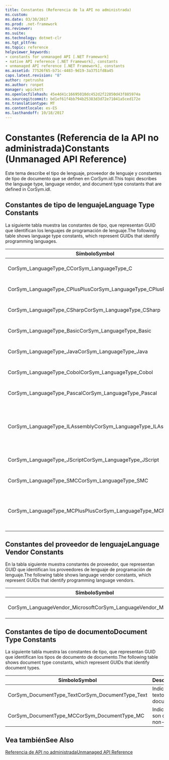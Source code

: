 ```yaml
---
title: Constantes (Referencia de la API no administrada)
ms.custom: 
ms.date: 03/30/2017
ms.prod: .net-framework
ms.reviewer: 
ms.suite: 
ms.technology: dotnet-clr
ms.tgt_pltfrm: 
ms.topic: reference
helpviewer_keywords:
- constants for unmanaged API [.NET Framework]
- native API reference [.NET Framework], constants
- unmanaged API reference [.NET Framework], constants
ms.assetid: 77526f65-b71c-4483-9d19-3a3751fd8a45
caps.latest.revision: "8"
author: rpetrusha
ms.author: ronpet
manager: wpickett
ms.openlocfilehash: 45e4d41c16695010dc452d2f22850d43f885974a
ms.sourcegitcommit: bd1ef61f4bb794b25383d3d72e71041a5ced172e
ms.translationtype: MT
ms.contentlocale: es-ES
ms.lasthandoff: 10/18/2017
---
```

# <a name="constants-unmanaged-api-reference"></a><span data-ttu-id="8d6ac-102">Constantes (Referencia de la API no administrada)</span><span class="sxs-lookup"><span data-stu-id="8d6ac-102">Constants (Unmanaged API Reference)</span></span>
<span data-ttu-id="8d6ac-103">Este tema describe el tipo de lenguaje, proveedor de lenguaje y constantes de tipo de documento que se definen en CorSym.idl.</span><span class="sxs-lookup"><span data-stu-id="8d6ac-103">This topic describes the language type, language vendor, and document type constants that are defined in CorSym.idl.</span></span>  
  
## <a name="language-type-constants"></a><span data-ttu-id="8d6ac-104">Constantes de tipo de lenguaje</span><span class="sxs-lookup"><span data-stu-id="8d6ac-104">Language Type Constants</span></span>  
 <span data-ttu-id="8d6ac-105">La siguiente tabla muestra las constantes de tipo, que representan GUID que identifican los lenguajes de programación de lenguaje.</span><span class="sxs-lookup"><span data-stu-id="8d6ac-105">The following table shows language type constants, which represent GUIDs that identify programming languages.</span></span>  
  
|<span data-ttu-id="8d6ac-106">Símbolo</span><span class="sxs-lookup"><span data-stu-id="8d6ac-106">Symbol</span></span>|<span data-ttu-id="8d6ac-107">Descripción</span><span class="sxs-lookup"><span data-stu-id="8d6ac-107">Description</span></span>|  
|------------|-----------------|  
|<span data-ttu-id="8d6ac-108">CorSym_LanguageType_C</span><span class="sxs-lookup"><span data-stu-id="8d6ac-108">CorSym_LanguageType_C</span></span>|<span data-ttu-id="8d6ac-109">Indica el lenguaje C.</span><span class="sxs-lookup"><span data-stu-id="8d6ac-109">Indicates the C language.</span></span>|  
|<span data-ttu-id="8d6ac-110">CorSym_LanguageType_CPlusPlus</span><span class="sxs-lookup"><span data-stu-id="8d6ac-110">CorSym_LanguageType_CPlusPlus</span></span>|<span data-ttu-id="8d6ac-111">Indica el lenguaje C++.</span><span class="sxs-lookup"><span data-stu-id="8d6ac-111">Indicates the C++ language.</span></span>|  
|<span data-ttu-id="8d6ac-112">CorSym_LanguageType_CSharp</span><span class="sxs-lookup"><span data-stu-id="8d6ac-112">CorSym_LanguageType_CSharp</span></span>|<span data-ttu-id="8d6ac-113">Indica el lenguaje C#.</span><span class="sxs-lookup"><span data-stu-id="8d6ac-113">Indicates the C# language.</span></span>|  
|<span data-ttu-id="8d6ac-114">CorSym_LanguageType_Basic</span><span class="sxs-lookup"><span data-stu-id="8d6ac-114">CorSym_LanguageType_Basic</span></span>|<span data-ttu-id="8d6ac-115">Indica el idioma básico.</span><span class="sxs-lookup"><span data-stu-id="8d6ac-115">Indicates the Basic language.</span></span>|  
|<span data-ttu-id="8d6ac-116">CorSym_LanguageType_Java</span><span class="sxs-lookup"><span data-stu-id="8d6ac-116">CorSym_LanguageType_Java</span></span>|<span data-ttu-id="8d6ac-117">Indica el idioma de Java.</span><span class="sxs-lookup"><span data-stu-id="8d6ac-117">Indicates the Java language.</span></span>|  
|<span data-ttu-id="8d6ac-118">CorSym_LanguageType_Cobol</span><span class="sxs-lookup"><span data-stu-id="8d6ac-118">CorSym_LanguageType_Cobol</span></span>|<span data-ttu-id="8d6ac-119">Indica el lenguaje COBOL.</span><span class="sxs-lookup"><span data-stu-id="8d6ac-119">Indicates the COBOL language.</span></span>|  
|<span data-ttu-id="8d6ac-120">CorSym_LanguageType_Pascal</span><span class="sxs-lookup"><span data-stu-id="8d6ac-120">CorSym_LanguageType_Pascal</span></span>|<span data-ttu-id="8d6ac-121">Indica el lenguaje Pascal.</span><span class="sxs-lookup"><span data-stu-id="8d6ac-121">Indicates the Pascal language.</span></span>|  
|<span data-ttu-id="8d6ac-122">CorSym_LanguageType_ILAssembly</span><span class="sxs-lookup"><span data-stu-id="8d6ac-122">CorSym_LanguageType_ILAssembly</span></span>|<span data-ttu-id="8d6ac-123">Indica el código de ensamblado de lenguaje intermedio (MSIL) de Microsoft.</span><span class="sxs-lookup"><span data-stu-id="8d6ac-123">Indicates the Microsoft intermediate language (MSIL) assembly code.</span></span>|  
|<span data-ttu-id="8d6ac-124">CorSym_LanguageType_JScript</span><span class="sxs-lookup"><span data-stu-id="8d6ac-124">CorSym_LanguageType_JScript</span></span>|<span data-ttu-id="8d6ac-125">Indica el lenguaje JScript.</span><span class="sxs-lookup"><span data-stu-id="8d6ac-125">Indicates the JScript language.</span></span>|  
|<span data-ttu-id="8d6ac-126">CorSym_LanguageType_SMC</span><span class="sxs-lookup"><span data-stu-id="8d6ac-126">CorSym_LanguageType_SMC</span></span>|<span data-ttu-id="8d6ac-127">Indica el lenguaje de SMC.</span><span class="sxs-lookup"><span data-stu-id="8d6ac-127">Indicates the SMC language.</span></span>|  
|<span data-ttu-id="8d6ac-128">CorSym_LanguageType_MCPlusPlus</span><span class="sxs-lookup"><span data-stu-id="8d6ac-128">CorSym_LanguageType_MCPlusPlus</span></span>|<span data-ttu-id="8d6ac-129">Indica el lenguaje C++ habilitado para .NET Framework.</span><span class="sxs-lookup"><span data-stu-id="8d6ac-129">Indicates the C++ language enabled for the .NET Framework.</span></span>|  
  
## <a name="language-vendor-constants"></a><span data-ttu-id="8d6ac-130">Constantes del proveedor de lenguaje</span><span class="sxs-lookup"><span data-stu-id="8d6ac-130">Language Vendor Constants</span></span>  
 <span data-ttu-id="8d6ac-131">En la tabla siguiente muestra constantes de proveedor, que representan GUID que identifican los proveedores de lenguaje de programación de lenguaje.</span><span class="sxs-lookup"><span data-stu-id="8d6ac-131">The following table shows language vendor constants, which represent GUIDs that identify programming language vendors.</span></span>  
  
|<span data-ttu-id="8d6ac-132">Símbolo</span><span class="sxs-lookup"><span data-stu-id="8d6ac-132">Symbol</span></span>|<span data-ttu-id="8d6ac-133">Descripción</span><span class="sxs-lookup"><span data-stu-id="8d6ac-133">Description</span></span>|  
|------------|-----------------|  
|<span data-ttu-id="8d6ac-134">CorSym_LanguageVendor_Microsoft</span><span class="sxs-lookup"><span data-stu-id="8d6ac-134">CorSym_LanguageVendor_Microsoft</span></span>|<span data-ttu-id="8d6ac-135">Indica que Microsoft.</span><span class="sxs-lookup"><span data-stu-id="8d6ac-135">Indicates Microsoft.</span></span>|  
  
## <a name="document-type-constants"></a><span data-ttu-id="8d6ac-136">Constantes de tipo de documento</span><span class="sxs-lookup"><span data-stu-id="8d6ac-136">Document Type Constants</span></span>  
 <span data-ttu-id="8d6ac-137">La siguiente tabla muestra las constantes de tipo, que representan GUID que identifican los tipos de documento de documento.</span><span class="sxs-lookup"><span data-stu-id="8d6ac-137">The following table shows document type constants, which represent GUIDs that identify document types.</span></span>  
  
|<span data-ttu-id="8d6ac-138">Símbolo</span><span class="sxs-lookup"><span data-stu-id="8d6ac-138">Symbol</span></span>|<span data-ttu-id="8d6ac-139">Descripción</span><span class="sxs-lookup"><span data-stu-id="8d6ac-139">Description</span></span>|  
|------------|-----------------|  
|<span data-ttu-id="8d6ac-140">CorSym_DocumentType_Text</span><span class="sxs-lookup"><span data-stu-id="8d6ac-140">CorSym_DocumentType_Text</span></span>|<span data-ttu-id="8d6ac-141">Indica un documento de texto.</span><span class="sxs-lookup"><span data-stu-id="8d6ac-141">Indicates a text document.</span></span>|  
|<span data-ttu-id="8d6ac-142">CorSym_DocumentType_MC</span><span class="sxs-lookup"><span data-stu-id="8d6ac-142">CorSym_DocumentType_MC</span></span>|<span data-ttu-id="8d6ac-143">Indica un documento no son de texto.</span><span class="sxs-lookup"><span data-stu-id="8d6ac-143">Indicates a non-text document.</span></span>|  
  
## <a name="see-also"></a><span data-ttu-id="8d6ac-144">Vea también</span><span class="sxs-lookup"><span data-stu-id="8d6ac-144">See Also</span></span>  
 [<span data-ttu-id="8d6ac-145">Referencia de API no administrada</span><span class="sxs-lookup"><span data-stu-id="8d6ac-145">Unmanaged API Reference</span></span>](../../../docs/framework/unmanaged-api/index.md)

